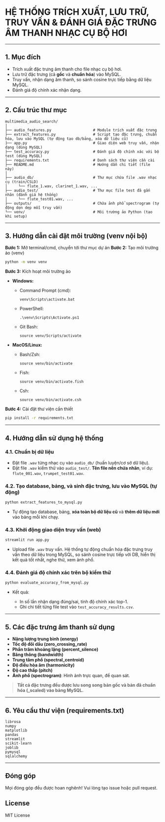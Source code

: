 # HỆ THỐNG TRÍCH XUẤT, LƯU TRỮ, TRUY VẤN & ĐÁNH GIÁ ĐẶC TRƯNG ÂM THANH NHẠC CỤ BỘ HƠI

---

## 1. Mục đích

* Trích xuất đặc trưng âm thanh cho file nhạc cụ bộ hơi.
* Lưu trữ đặc trưng (cả **gốc** và **chuẩn hóa**) vào MySQL.
* Truy vấn, nhận dạng âm thanh, so sánh cosine trực tiếp bằng dữ liệu MySQL.
* Đánh giá độ chính xác nhận dạng.

---

## 2. Cấu trúc thư mục

```
multimedia_audio_search/
│
├── audio_features.py                   # Module trích xuất đặc trưng
├── extract_features.py                 # Script tạo đặc trưng, chuẩn hóa, lưu vào MySQL (tự động tạo db/bảng, xóa dữ liệu cũ)
├── app.py                              # Giao diện web truy vấn, nhận dạng (dùng MySQL)
├── test_accuracy.py                    # Đánh giá độ chính xác với bộ test (dùng MySQL)
├── requirements.txt                    # Danh sách thư viện cần cài
├── README.md                           # Hướng dẫn chi tiết (file này)
│
├── audio_db/                           # Thư mục chứa file .wav nhạc cụ (train/CSLD)
│     └── flute_1.wav, clarinet_1.wav, ...
├── audio_test/                         # Thư mục file test đã gắn nhãn (đánh giá hệ thống)
│     └── flute_test01.wav, ...
├── outputs/                            # Chứa ảnh phổ spectrogram (tự động dọn dẹp mỗi truy vấn)
└── venv/                               # Môi trường ảo Python (tạo khi setup)
```

---

## 3. Hướng dẫn cài đặt môi trường (venv nội bộ)

**Bước 1:** Mở terminal/cmd, chuyển tới thư mục dự án
**Bước 2:** Tạo môi trường ảo (venv)

```bash
python -m venv venv
```

**Bước 3:** Kích hoạt môi trường ảo

* **Windows:**
  * Command Prompt (cmd):
    ```
    venv\Scripts\activate.bat
    ```
  * PowerShell:
    ```
    .\venv\Scripts\Activate.ps1
    ```
  * Git Bash:
    ```
    source venv/Scripts/activate
    ```

* **MacOS/Linux:**
  * Bash/Zsh:
    ```
    source venv/bin/activate
    ```
  * Fish:
    ```
    source venv/bin/activate.fish
    ```
  * Csh:
    ```
    source venv/bin/activate.csh
    ```

**Bước 4:** Cài đặt thư viện cần thiết

```bash
pip install -r requirements.txt
```

---

## 4. Hướng dẫn sử dụng hệ thống

### 4.1. Chuẩn bị dữ liệu

* Đặt file `.wav` từng nhạc cụ vào `audio_db/` (huấn luyện/cơ sở dữ liệu).
* Đặt file `.wav` kiểm thử vào `audio_test/`. **Tên file nên chứa nhãn**, ví dụ: `flute_001.wav`, `trumpet_test01.wav`.

### 4.2. Tạo database, bảng, và sinh đặc trưng, lưu vào MySQL (tự động)

```bash
python extract_features_to_mysql.py
```

* Tự động tạo database, bảng, **xóa toàn bộ dữ liệu cũ** và **thêm dữ liệu mới** vào bảng mỗi khi chạy.

### 4.3. Khởi động giao diện truy vấn (web)

```bash
streamlit run app.py
```

* Upload file `.wav` truy vấn. Hệ thống tự động chuẩn hóa đặc trưng truy vấn theo dữ liệu trong MySQL, so sánh cosine trực tiếp với DB, hiển thị kết quả tốt nhất, nghe thử, xem ảnh phổ.

### 4.4. Đánh giá độ chính xác trên bộ kiểm thử

```bash
python evaluate_accuracy_from_mysql.py
```

* Kết quả:

  * In số lần nhận dạng đúng/sai, tính độ chính xác top-1.
  * Ghi chi tiết từng file test vào `test_accuracy_results.csv`.

---

## 5. Các đặc trưng âm thanh sử dụng

* **Năng lượng trung bình (energy)**
* **Tốc độ đổi dấu (zero\_crossing\_rate)**
* **Phần trăm khoảng lặng (percent\_silence)**
* **Băng thông (bandwidth)**
* **Trung tâm phổ (spectral\_centroid)**
* **Độ điều hòa âm (harmonicity)**
* **Độ cao thấp (pitch)**
* **Ảnh phổ (spectrogram)**: Hình ảnh trực quan, để quan sát.

> **Tất cả đặc trưng đều được lưu song song bản gốc và bản đã chuẩn hóa (\_scaled) vào bảng MySQL.**

---

## 6. Yêu cầu thư viện (requirements.txt)

```
librosa
numpy
matplotlib
pandas
streamlit
scikit-learn
joblib
pymysql
sqlalchemy
```

---



## Đóng góp

Mọi đóng góp đều được hoan nghênh! Vui lòng tạo issue hoặc pull request.

## License

MIT License